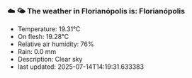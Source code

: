### ☁️ 🌤️  The weather in Florianópolis is: Florianópolis

- Temperature: 19.31°C
- On flesh: 19.28°C
- Relative air humidity: 76%
- Rain: 0.0 mm
- Description: Clear sky
- last updated: 2025-07-14T14:19:31.633383
